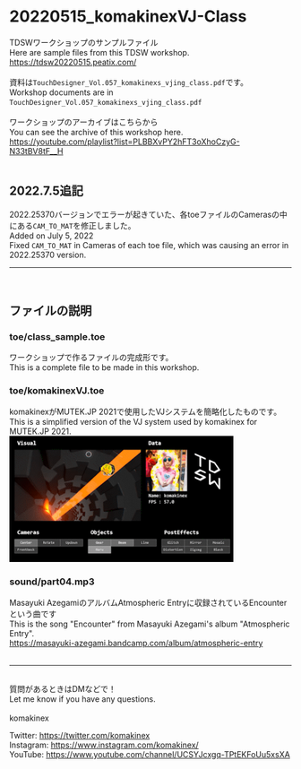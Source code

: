# 20220515_komakinexVJ-Class
TDSWワークショップのサンプルファイル<br>
Here are sample files from this TDSW workshop. <br>
https://tdsw20220515.peatix.com/<br>
<br>
資料は`TouchDesigner_Vol.057_komakinexs_vjing_class.pdf`です。<br>
Workshop documents are in `TouchDesigner_Vol.057_komakinexs_vjing_class.pdf`<br>
<br>
ワークショップのアーカイブはこちらから<br>
You can see the archive of this workshop here.<br>
https://youtube.com/playlist?list=PLBBXvPY2hFT3oXhoCzyG-N33tBV8tF__H<br>
<br>
## 2022.7.5追記
2022.25370バージョンでエラーが起きていた、各toeファイルのCamerasの中にある`CAM_TO_MAT`を修正しました。<br>
Added on July 5, 2022<br>
Fixed `CAM_TO_MAT` in Cameras of each toe file, which was causing an error in 2022.25370 version.<br>

***
<br>

## ファイルの説明 
### toe/class_sample.toe
ワークショップで作るファイルの完成形です。<br>
This is a complete file to be made in this workshop.<br>
### toe/komakinexVJ.toe
komakinexがMUTEK.JP 2021で使用したVJシステムを簡略化したものです。<br>
This is a simplified version of the VJ system used by komakinex for MUTEK.JP 2021.<br>
<img src="render/komakinexVJsystem.gif" width="400">
### sound/part04.mp3
Masayuki AzegamiのアルバムAtmospheric Entryに収録されているEncounterという曲です<br>
This is the song "Encounter" from Masayuki Azegami's album "Atmospheric Entry".<br>
https://masayuki-azegami.bandcamp.com/album/atmospheric-entry<br>
<br>
***
<br>
質問があるときはDMなどで！<br>
Let me know if you have any questions.<br>
<br>
komakinex<br>

Twitter: https://twitter.com/komakinex<br>
Instagram: https://www.instagram.com/komakinex/<br>
YouTube: https://www.youtube.com/channel/UCSYJcxgq-TPtEKFoUu5xsXA
